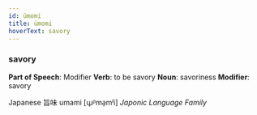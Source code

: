 ```yaml
---
id: ümomi
title: ümomi
hoverText: savory
---
```


### savory

**Part of Speech**: Modifier
**Verb**: to be savory
**Noun**: savoriness
**Modifier**: savory

Japanese 旨味 umami [ɯ̟ᵝma̠mʲi]
*Japonic Language Family*